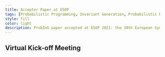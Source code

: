 ```yaml
---
title: Accepter Paper at ESOP
tags: [Probabilistic Programming, Invariant Generation, Probabilistic Program Termination, Martingale Theory] 
style: fill
color: light
description: ProbInG paper accepted at ESOP 2021: the 30th European Symposium on Programming.  
---
```


## Virtual Kick-off Meeting   
